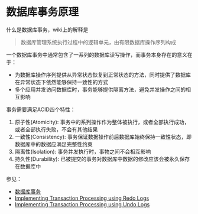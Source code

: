 # 数据库事务原理

什么是数据库事务，wiki上的解释是

> 数据库管理系统执行过程中的逻辑单元，由有限数据库操作序列构成

一个数据库事务中通常包含了一系列的数据库读写操作，而事务本身存在的意义在于：

* 为数据库操作序列提供从异常状态恢复到正常状态的方法，同时提供了数据库在异常状态下依然能够保持一致性的方式
* 多个应用并发访问数据库时，事务能够提供隔离方法，避免并发操作之间的相互影响


事务需要满足ACID四个特性：

1. 原子性(Atomicity): 事务中的系列操作作为整体被执行，或者全部执行成功，或者全部执行失败，不会有其他结果
2. 一致性(Consistency): 事务保证数据操作前后数据库始终保持一致性状态，即数据库中的数据应满足完整性约束
3. 隔离性(Isolation): 事务并发执行时，事物之间不会相互影响
4. 持久性(Durability): 已被提交的事务对数据库中数据的修改应该会被永久保存在数据库中












参见：

* [数据库事务](https://zh.wikipedia.org/wiki/%E6%95%B0%E6%8D%AE%E5%BA%93%E4%BA%8B%E5%8A%A1)
* [Implementing Transaction Processing using Redo Logs](http://www.mathcs.emory.edu/~cheung/Courses/377/Syllabus/10-Transactions/redo-log.html)
* [Implementing Transaction Processing using Undo Logs](http://www.mathcs.emory.edu/~cheung/Courses/377/Syllabus/10-Transactions/undo-log.html)